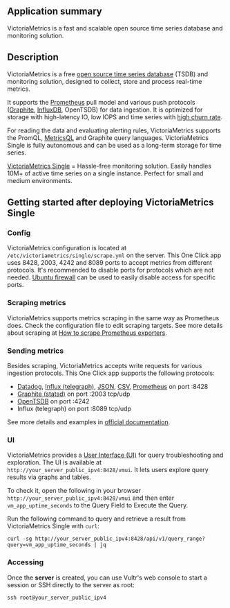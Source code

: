 ## Application summary

VictoriaMetrics is a fast and scalable open source time series database and monitoring solution.

## Description

VictoriaMetrics is a free [open source time series database](https://en.wikipedia.org/wiki/Time_series_database) (TSDB) and monitoring solution, designed to collect, store and process real-time metrics.

It supports the [Prometheus](https://en.wikipedia.org/wiki/Prometheus_(software)) pull model and various push protocols ([Graphite](https://en.wikipedia.org/wiki/Graphite_(software)), [InfluxDB](https://en.wikipedia.org/wiki/InfluxDB), OpenTSDB) for data ingestion. It is optimized for storage with high-latency IO, low IOPS and time series with [high churn rate](https://docs.victoriametrics.com/victoriametrics/faq/#what-is-high-churn-rate).

For reading the data and evaluating alerting rules, VictoriaMetrics supports the PromQL, [MetricsQL](https://docs.victoriametrics.com/victoriametrics/metricsql/) and Graphite query languages. VictoriaMetrics Single is fully autonomous and can be used as a long-term storage for time series.

[VictoriaMetrics Single](https://docs.victoriametrics.com/victoriametrics/single-server-victoriametrics/) = Hassle-free monitoring solution. Easily handles 10M+ of active time series on a single instance. Perfect for small and medium environments.

## Getting started after deploying VictoriaMetrics Single

### Config

VictoriaMetrics configuration is located at `/etc/victoriametrics/single/scrape.yml` on the server.
This One Click app uses 8428, 2003, 4242 and 8089 ports to accept metrics from different protocols. It's recommended to disable ports for protocols which are not needed. [Ubuntu firewall](https://help.ubuntu.com/community/UFW) can be used to easily disable access for specific ports.

### Scraping metrics

VictoriaMetrics supports metrics scraping in the same way as Prometheus does. Check the configuration file to edit scraping targets. See more details about scraping at [How to scrape Prometheus exporters](https://docs.victoriametrics.com/victoriametrics/single-server-victoriametrics/#how-to-scrape-prometheus-exporters-such-as-node-exporter).

### Sending metrics

Besides scraping, VictoriaMetrics accepts write requests for various ingestion protocols. This One Click app supports the following protocols:

- [Datadog](https://docs.victoriametrics.com/victoriametrics/single-server-victoriametrics/#how-to-send-data-from-datadog-agent), [Influx (telegraph)](https://docs.victoriametrics.com/victoriametrics/single-server-victoriametrics/#how-to-send-data-from-influxdb-compatible-agents-such-as-telegraf), [JSON](https://docs.victoriametrics.com/victoriametrics/single-server-victoriametrics/#how-to-import-data-in-json-line-format), [CSV](https://docs.victoriametrics.com/victoriametrics/single-server-victoriametrics/#how-to-import-csv-data), [Prometheus](https://docs.victoriametrics.com/victoriametrics/single-server-victoriametrics/#how-to-import-data-in-prometheus-exposition-format)  on port :8428
- [Graphite (statsd)](https://docs.victoriametrics.com/victoriametrics/single-server-victoriametrics/#how-to-send-data-from-graphite-compatible-agents-such-as-statsd) on port :2003 tcp/udp
- [OpenTSDB](https://docs.victoriametrics.com/victoriametrics/single-server-victoriametrics/#how-to-send-data-from-opentsdb-compatible-agents) on port :4242
- Influx (telegraph) on port :8089 tcp/udp

See more details and examples in [official documentation](https://docs.victoriametrics.com/victoriametrics/single-server-victoriametrics/).

### UI

VictoriaMetrics provides a [User Interface (UI)](https://docs.victoriametrics.com/victoriametrics/single-server-victoriametrics/#vmui) for query troubleshooting and exploration. The UI is available at `http://your_server_public_ipv4:8428/vmui`. It lets users explore query results via graphs and tables.

To check it, open the following in your browser `http://your_server_public_ipv4:8428/vmui` and then enter `vm_app_uptime_seconds` to the Query Field to Execute the Query.

Run the following command to query and retrieve a result from VictoriaMetrics Single with `curl`:

```console
curl -sg http://your_server_public_ipv4:8428/api/v1/query_range?query=vm_app_uptime_seconds | jq
```

### Accessing

Once the **server** is created, you can use Vultr's web console to start a session or  SSH directly to the server as root:

```console
ssh root@your_server_public_ipv4
```
